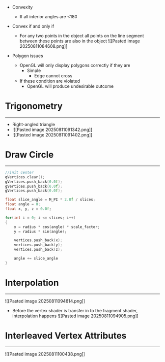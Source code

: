 - Convexity 
	- If all interior angles are <180
- Convex if and only if
	- For any two points in the object all points on the line segment between these points are also in the object
![[Pasted image 20250811084608.png]]


- Polygon issues
	- OpenGL will only display polygons correctly if they are 
		- Simple
			- Edge cannot cross
	- If these condition are violated 
		- OpenGL will produce undesirable outcome



# Trigonometry
---
- Right-angled triangle
- ![[Pasted image 20250811091342.png]]
- ![[Pasted image 20250811091402.png]]


# Draw Circle
---
```c++
//init center
gVertices.clear();
gVertices.push_back(0.0f);
gVertices.push_back(0.0f);
gVertices.push_back(0.0f);

float slice_angle = M_PI * 2.0f / slices;
float angle = 0;
float x, y, z = 0.0f;

for(int i = 0; i <= slices; i++)
{
	x = radius * cos(angle) * scale_factor;
	y = radius * sin(angle);

	vertices.push_back(x);
	vertices.push_back(y);
	vertices.push_back(z);

	angle += slice_angle
}
```


# Interpolation
---
![[Pasted image 20250811094814.png]]
- Before the vertex shader is transfer in to the fragment shader, interpolation happens
![[Pasted image 20250811094905.png]]


# Interleaved Vertex Attributes
----
![[Pasted image 20250811100438.png]]

